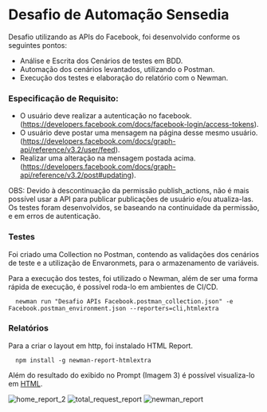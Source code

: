 # Desafio de Automação Sensedia

  Desafio utilizando as APIs do Facebook, foi desenvolvido conforme os seguintes pontos:
  
   - Análise e Escrita dos Cenários de testes em BDD. 
   - Automação dos cenários levantados, utilizando o Postman.
   - Execução dos testes e elaboração do relatório com o Newman.

### **Especificação de Requisito:**
   - O usuário deve realizar a autenticação no facebook.
                  (https://developers.facebook.com/docs/facebook-login/access-tokens).
   - O usuário deve postar uma mensagem na página desse mesmo usuário.
                  (https://developers.facebook.com/docs/graph-api/reference/v3.2/user/feed).
   - Realizar uma alteração na mensagem postada acima.
                  (https://developers.facebook.com/docs/graph-api/reference/v3.2/post#updating).

OBS: Devido à descontinuação da permissão publish_actions, não é mais possível usar a API para publicar publicações de usuário e/ou atualiza-las. Os testes foram desenvolvidos, se baseando na continuidade da permissão, e em erros de autenticação.

### **Testes**
  Foi criado uma Collection no Postman, contendo as validações dos cenários de teste e a utilização de Envaronmets, para o armazenamento de variáveis.
  
  Para a execução dos testes, foi utilizado o Newman, além de ser uma forma rápida de execução, é possível roda-lo em ambientes de CI/CD. 
  
      newman run "Desafio APIs Facebook.postman_collection.json" -e Facebook.postman_environment.json --reporters=cli,htmlextra

### **Relatórios**
Para a criar o layout em http, foi instalado HTML Report.

      npm install -g newman-report-htmlextra
      
Além do resultado do exibido no Prompt (Imagem 3) é possível visualiza-lo em [HTML](https://github.com/jaquelineantuness/DesafioAutomacao/tree/master/DesafioSensedia/newman).

   ![home_report_2](https://user-images.githubusercontent.com/25389211/58244022-2a19ab80-7d28-11e9-86dd-5ae88f531c07.png)
![total_request_report](https://user-images.githubusercontent.com/25389211/58244235-98f70480-7d28-11e9-83f3-dcbe4fecf68c.png)
![newman_report](https://user-images.githubusercontent.com/25389211/58244241-9b595e80-7d28-11e9-9b77-1e73a7e87b90.png)

    
